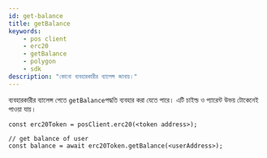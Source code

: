 ```yaml
---
id: get-balance
title: getBalance
keywords:
    - pos client
    - erc20
    - getBalance
    - polygon
    - sdk
description: "কোনো ব্যবহারকারীর ব্যালেন্স জানায়।"
---
```


ব্যবহারকারীর ব্যালেন্স পেতে `getBalance`পদ্ধতি ব্যবহার করা যেতে পারে। এটি চাইল্ড ও প্যারেন্ট উভয় টোকেনেই পাওয়া যায়।

```
const erc20Token = posClient.erc20(<token address>);

// get balance of user
const balance = await erc20Token.getBalance(<userAddress>);
```
